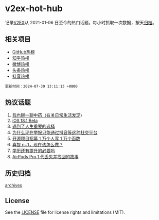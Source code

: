 # v2ex-hot-hub

 记录[V2EX](https://www.v2ex.com/)从 2021-01-06 日至今的热门话题。每小时抓取一次数据，按天[归档](archives)。
 
 ## 相关项目

- [GitHub热榜](https://github.com/lonnyzhang423/github-hot-hub)
- [知乎热榜](https://github.com/lonnyzhang423/zhihu-hot-hub)
- [微博热榜](https://github.com/lonnyzhang423/weibo-hot-hub)
- [头条热榜](https://github.com/lonnyzhang423/toutiao-hot-hub)
- [抖音热榜](https://github.com/lonnyzhang423/douyin-hot-hub)


 `更新时间：2024-07-30 13:11:13 +0800`

## 热议话题

1. [我也聊一聊中药（有关日常生活发现)](https://www.v2ex.com/t/1060995)
1. [iOS 18.1 Beta](https://www.v2ex.com/t/1061034)
1. [遇到了人生重要的选择](https://www.v2ex.com/t/1060913)
1. [为什么现在举报只能通过抖音等这种社交平台](https://www.v2ex.com/t/1061028)
1. [开源项目招募 1 万个人写 1 万个函数](https://www.v2ex.com/t/1061102)
1. [喜提 n+1，现在该怎么做？](https://www.v2ex.com/t/1060989)
1. [学历还有提升的必要吗](https://www.v2ex.com/t/1061045)
1. [AirPods Pro 1 代丢失并找回的故事](https://www.v2ex.com/t/1060922)

## 历史归档

[archives](archives)

## License

See the [LICENSE](LICENSE) file for license rights and limitations (MIT).

